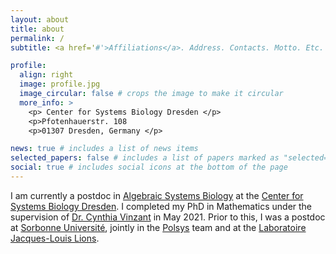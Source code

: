 ```yaml
---
layout: about
title: about
permalink: /
subtitle: <a href='#'>Affiliations</a>. Address. Contacts. Motto. Etc.

profile:
  align: right
  image: profile.jpg
  image_circular: false # crops the image to make it circular
  more_info: >
    <p> Center for Systems Biology Dresden </p>
    <p>Pfotenhauerstr. 108
    <p>01307 Dresden, Germany </p>

news: true # includes a list of news items
selected_papers: false # includes a list of papers marked as "selected={true}"
social: true # includes social icons at the bottom of the page
---
```


I am currently a postdoc in [Algebraic Systems Biology](https://www.mpi-cbg.de/research/researchgroups/currentgroups/heather-harrington/research-focus) at the [Center for Systems Biology Dresden](https://www.csbdresden.de/). I completed my PhD in Mathematics under the supervision of [Dr. Cynthia Vinzant](https://sites.math.washington.edu/~vinzant/) in May 2021. 
Prior to this, I was a postdoc at [Sorbonne Université](https://www.sorbonne-universite.fr/en), jointly in the [Polsys](https://www-polsys.lip6.fr/) team and at the [Laboratoire Jacques-Louis Lions](https://www.ljll.math.upmc.fr/).